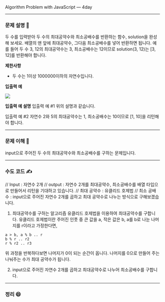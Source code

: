 Algorithm Problem with JavaScript — 4day

***


### **문제 설명 📖**

두 수를 입력받아 두 수의 최대공약수와 최소공배수를 반환하는 함수, solution을 완성해 보세요. 배열의 맨 앞에 최대공약수, 그다음 최소공배수를 넣어 반환하면 됩니다. 예를 들어 두 수 3, 12의 최대공약수는 3, 최소공배수는 12이므로 solution(3, 12)는 [3, 12]를 반환해야 합니다.

**제한사항**

- 두 수는 1이상 1000000이하의 자연수입니다.

**입출력 예**

![](https://images.velog.io/images/qmasem/post/5b6ff5b6-bab6-4c3f-a287-cabfa6e14857/%E1%84%89%E1%85%B3%E1%84%8F%E1%85%B3%E1%84%85%E1%85%B5%E1%86%AB%E1%84%89%E1%85%A3%E1%86%BA%202021-02-10%20%E1%84%8B%E1%85%A9%E1%84%92%E1%85%AE%2011.49.25.png)

**입출력 예 설명**
입출력 예 #1
위의 설명과 같습니다.

입출력 예 #2
자연수 2와 5의 최대공약수는 1, 최소공배수는 10이므로 [1, 10]을 리턴해야 합니다.

***

### **문제 이해 🔑**

input으로 주어진 두 수의 최대공약수와 최소공배수를 구하는 문제입니다.

***

### **수도 코드 ✍️**

// Input : 자연수 2개
// output : 자연수 2개를 최대공약수, 최소공배수를 배열 타입으로 만들어서  리턴을 기대하고 있습니다.
// 최대 공약수 : 유클리드 호제법
// 최소 공배수 : input으로 주어진 자연수 2개를 곱하고 최대 공약수로 나누는 방식으로 구해보겠습니다.

1. 최대공약수를 구하는 알고리즘 유클리드 호제법을 이용하여 최대공약수를 구합니다.
유클리드 호제법이란 주어진 인풋 중 큰 값을 a, 작은 값은 b, a를 b로 나눈 나머지를 r이라고 가정한다면, 
```
a > b, a % b .. r 
b % r .. r2
r % r2 .. r3
```
위 과정을 반복하다보면 나머지가 0이 되는 순간이 옵니다. 
나머지를 0으로 만들어 주는 나눠주는 수가 최대 공약수가 됩니다.

2. input으로 주어진 자연수 2개를 곱하고 최대공약수로 나누어 최소공배수를 구합니다.

***

### 정리 😄


